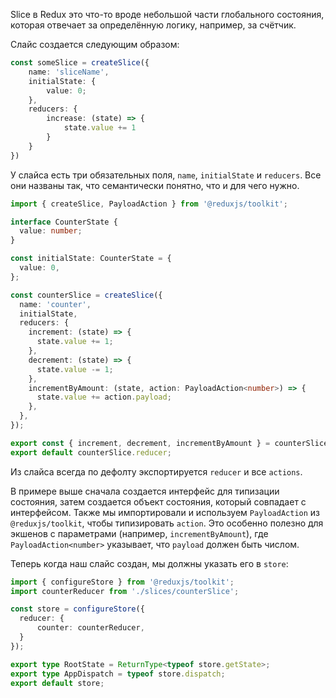 Slice в Redux это что-то вроде небольшой части глобального состояния, которая отвечает за определённую логику, например, за счётчик.

Слайс создается следующим образом:

```ts
const someSlice = createSlice({
	name: 'sliceName',
	initialState: {
		value: 0;
	},
	reducers: {
		increase: (state) => {
			state.value += 1
		}
	}
})
```

У слайса есть три обязательных поля, `name`, `initialState` и `reducers`. Все они названы так, что семантически понятно, что и для чего нужно.

```ts
import { createSlice, PayloadAction } from '@reduxjs/toolkit';

interface CounterState {
  value: number;
}

const initialState: CounterState = {
  value: 0,
};

const counterSlice = createSlice({
  name: 'counter',
  initialState,
  reducers: {
    increment: (state) => {
      state.value += 1;
    },
    decrement: (state) => {
      state.value -= 1;
    },
    incrementByAmount: (state, action: PayloadAction<number>) => {
      state.value += action.payload;
    },
  },
});

export const { increment, decrement, incrementByAmount } = counterSlice.actions;
export default counterSlice.reducer;
```

Из слайса всегда по дефолту экспортируется `reducer` и все `actions`. 

В примере выше сначала создается интерфейс для типизации состояния, затем создается объект состояния, который совпадает с интерфейсом. Также мы импортировали и используем `PayloadAction` из `@reduxjs/toolkit`, чтобы типизировать `action`. Это особенно полезно для экшенов с параметрами (например, `incrementByAmount`), где `PayloadAction<number>` указывает, что `payload` должен быть числом.

Теперь когда наш слайс создан, мы должны указать его в `store`:

```ts
import { configureStore } from '@reduxjs/toolkit';
import counterReducer from './slices/counterSlice';

const store = configureStore({
  reducer: {
	  counter: counterReducer,
  }
});

export type RootState = ReturnType<typeof store.getState>;
export type AppDispatch = typeof store.dispatch;
export default store;
```